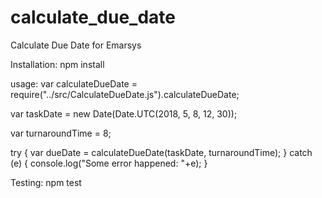 # calculate_due_date
Calculate Due Date for Emarsys

Installation:
npm install

usage:
var calculateDueDate = require("../src/CalculateDueDate.js").calculateDueDate;

var taskDate = new Date(Date.UTC(2018, 5, 8, 12, 30));

var turnaroundTime = 8;

try {
	var dueDate = calculateDueDate(taskDate, turnaroundTime);
} catch (e) {
	console.log("Some error happened: "+e);
}


Testing:
npm test